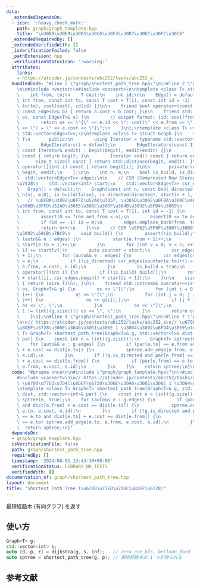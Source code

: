 ```yaml
---
data:
  _extendedDependsOn:
  - icon: ':heavy_check_mark:'
    path: graph/graph_template.hpp
    title: "\u30B0\u30E9\u30D5\u30C6\u30F3\u30D7\u30EC\u30FC\u30C8"
  _extendedRequiredBy: []
  _extendedVerifiedWith: []
  _isVerificationFailed: false
  _pathExtension: hpp
  _verificationStatusIcon: ':warning:'
  attributes:
    links:
    - https://atcoder.jp/contests/abc252/tasks/abc252_e
  bundledCode: "#line 2 \"graph/shortest_path_tree.hpp\"\n\n#line 2 \"graph/graph_template.hpp\"\
    \n\n#include <vector>\n#include <cassert>\n\ntemplate <class T> struct Edge {\n\
    \    int from, to;\n    T cost;\n    int id;\n\n    Edge() = default;\n    Edge(const\
    \ int from, const int to, const T cost = T(1), const int id = -1) : from(from),\
    \ to(to), cost(cost), id(id) {}\n\n    friend bool operator<(const Edge<T>& a,\
    \ const Edge<T>& b) { return a.cost < b.cost; }\n\n    friend std::ostream& operator<<(std::ostream&\
    \ os, const Edge<T>& e) {\n        // output format: {id: cost(from, to) = cost}\n\
    \        return os << \"{\" << e.id << \": cost(\" << e.from << \", \" << e.to\
    \ << \") = \" << e.cost << \"}\";\n    }\n};\ntemplate <class T> using Edges =\
    \ std::vector<Edge<T>>;\n\ntemplate <class T> struct Graph {\n    struct EdgeIterators\
    \ {\n       public:\n        using Iterator = typename std::vector<Edge<T>>::iterator;\n\
    \        EdgeIterators() = default;\n        EdgeIterators(const Iterator& begit,\
    \ const Iterator& endit) : begit(begit), endit(endit) {}\n        Iterator begin()\
    \ const { return begit; }\n        Iterator end() const { return endit; }\n  \
    \      size_t size() const { return std::distance(begit, endit); }\n        Edge<T>&\
    \ operator[](int i) const { return begit[i]; }\n\n       private:\n        Iterator\
    \ begit, endit;\n    };\n\n    int n, m;\n    bool is_build, is_directed;\n  \
    \  std::vector<Edge<T>> edges;\n\n    // CSR (Compressed Row Storage) \u5F62\u5F0F\
    \u7528\n    std::vector<int> start;\n    std::vector<Edge<T>> csr_edges;\n\n \
    \   Graph() = default;\n    Graph(const int n, const bool directed = false) :\
    \ n(n), m(0), is_build(false), is_directed(directed), start(n + 1, 0) {}\n\n \
    \   // \u8FBA\u3092\u8FFD\u52A0\u3057, \u305D\u306E\u8FBA\u304C\u4F55\u756A\u76EE\
    \u306B\u8FFD\u52A0\u3055\u308C\u305F\u304B\u3092\u8FD4\u3059\n    int add_edge(const\
    \ int from, const int to, const T cost = T(1), int id = -1) {\n        assert(!is_build);\n\
    \        assert(0 <= from and from < n);\n        assert(0 <= to and to < n);\n\
    \        if (id == -1) id = m;\n        edges.emplace_back(from, to, cost, id);\n\
    \        return m++;\n    }\n\n    // CSR \u5F62\u5F0F\u3067\u30B0\u30E9\u30D5\
    \u3092\u69CB\u7BC9\n    void build() {\n        assert(!is_build);\n        for\
    \ (auto&& e : edges) {\n            start[e.from + 1]++;\n            if (!is_directed)\
    \ start[e.to + 1]++;\n        }\n        for (int v = 0; v < n; v++) start[v +\
    \ 1] += start[v];\n        auto counter = start;\n        csr_edges.resize(start.back()\
    \ + 1);\n        for (auto&& e : edges) {\n            csr_edges[counter[e.from]++]\
    \ = e;\n            if (!is_directed) csr_edges[counter[e.to]++] = Edge(e.to,\
    \ e.from, e.cost, e.id);\n        }\n        is_build = true;\n    }\n\n    EdgeIterators\
    \ operator[](int i) {\n        if (!is_build) build();\n        return EdgeIterators(csr_edges.begin()\
    \ + start[i], csr_edges.begin() + start[i + 1]);\n    }\n\n    size_t size() const\
    \ { return (size_t)(n); }\n\n    friend std::ostream& operator<<(std::ostream&\
    \ os, Graph<T>& g) {\n        os << \"[\";\n        for (int i = 0; i < (int)(g.size());\
    \ i++) {\n            os << \"[\";\n            for (int j = 0; j < (int)(g[i].size());\
    \ j++) {\n                os << g[i][j];\n                if (j + 1 != (int)(g[i].size()))\
    \ os << \", \";\n            }\n            os << \"]\";\n            if (i +\
    \ 1 != (int)(g.size())) os << \", \";\n        }\n        return os << \"]\";\n\
    \    }\n};\n#line 4 \"graph/shortest_path_tree.hpp\"\n\n#line 7 \"graph/shortest_path_tree.hpp\"\
    \n\n// https://atcoder.jp/contests/abc252/tasks/abc252_e\n// \u6700\u77ED\u7D4C\
    \u8DEF\u6728\u306E\u3046\u3061\u306E 1 \u3064\u3092\u8FD4\u3059\ntemplate <class\
    \ T> Graph<T> shortest_path_tree(Graph<T>& g, std::vector<T>& dist, std::vector<int>&\
    \ par) {\n    const int n = (int)(g.size());\n    Graph<T> sptree(n, true);\n\
    \    for (auto&& e : g.edges) {\n        if (par[e.to] == e.from and dist[e.from]\
    \ + e.cost == dist[e.to]) {\n            sptree.add_edge(e.from, e.to, e.cost,\
    \ e.id);\n        }\n        if (!g.is_directed and par[e.from] == e.to and dist[e.to]\
    \ + e.cost == dist[e.from]) {\n            if (par[e.from] == e.to) sptree.add_edge(e.to,\
    \ e.from, e.cost, e.id);\n        }\n    }\n    return sptree;\n}\n"
  code: "#pragma once\n\n#include \"graph/graph_template.hpp\"\n\n#include <vector>\n\
    #include <cassert>\n\n// https://atcoder.jp/contests/abc252/tasks/abc252_e\n//\
    \ \u6700\u77ED\u7D4C\u8DEF\u6728\u306E\u3046\u3061\u306E 1 \u3064\u3092\u8FD4\u3059\
    \ntemplate <class T> Graph<T> shortest_path_tree(Graph<T>& g, std::vector<T>&\
    \ dist, std::vector<int>& par) {\n    const int n = (int)(g.size());\n    Graph<T>\
    \ sptree(n, true);\n    for (auto&& e : g.edges) {\n        if (par[e.to] == e.from\
    \ and dist[e.from] + e.cost == dist[e.to]) {\n            sptree.add_edge(e.from,\
    \ e.to, e.cost, e.id);\n        }\n        if (!g.is_directed and par[e.from]\
    \ == e.to and dist[e.to] + e.cost == dist[e.from]) {\n            if (par[e.from]\
    \ == e.to) sptree.add_edge(e.to, e.from, e.cost, e.id);\n        }\n    }\n  \
    \  return sptree;\n}"
  dependsOn:
  - graph/graph_template.hpp
  isVerificationFile: false
  path: graph/shortest_path_tree.hpp
  requiredBy: []
  timestamp: '2024-08-01 13:43:30+09:00'
  verificationStatus: LIBRARY_NO_TESTS
  verifiedWith: []
documentation_of: graph/shortest_path_tree.hpp
layout: document
title: "Shortest Path Tree (\u6700\u77ED\u7D4C\u8DEF\u6728)"
---
```


最短経路木 (有向グラフ) を返す

## 使い方

```cpp
Graph<T> g;
std::vector<int> s;
auto [d, p, r] = dijkstra(g, s, inf);   // zero_one_bfs, bellman_ford でも OK
auto sptree = shortest_path_tree(g, p); // 最短経路木の 1 つが得られる
```

## 参考文献
